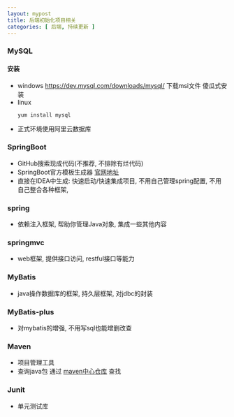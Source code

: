 ```yaml
---
layout: mypost
title: 后端初始化项目相关
categories: [ 后端, 持续更新 ]
---
```


### MySQL

#### 安装

- windows  https://dev.mysql.com/downloads/mysql/ 下载msi文件 傻瓜式安装
- linux
    ```
    yum install mysql
    ```
- 正式环境使用阿里云数据库

### SpringBoot

- GitHub搜索现成代码(不推荐, 不排除有烂代码)
- SpringBoot官方模板生成器  [官网地址](https://start.spring.io/)
- 直接在IDEA中生成: 快速启动/快速集成项目, 不用自己管理spring配置, 不用自己整合各种框架, 

### spring

- 依赖注入框架, 帮助你管理Java对象, 集成一些其他内容

### springmvc

- web框架, 提供接口访问, restful接口等能力

### MyBatis

- java操作数据库的框架, 持久层框架, 对jdbc的封装

### MyBatis-plus

- 对mybatis的增强, 不用写sql也能增删改查

### Maven

- 项目管理工具
- 查询java包 通过 [maven中心仓库](http://mvnrepository.com/) 查找

### Junit

- 单元测试库




